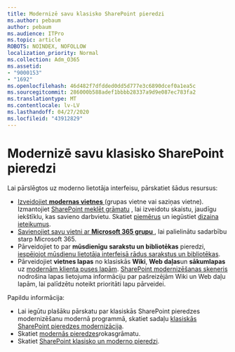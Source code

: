 ```yaml
---
title: Modernizē savu klasisko SharePoint pieredzi
ms.author: pebaum
author: pebaum
ms.audience: ITPro
ms.topic: article
ROBOTS: NOINDEX, NOFOLLOW
localization_priority: Normal
ms.collection: Adm_O365
ms.assetid:
- "9000153"
- "1692"
ms.openlocfilehash: 46d482f7dfdded0dd5d777e3c6890dcef0a1ea5c
ms.sourcegitcommit: 286000b588adef1bbbb28337a9d9e087ec783fa2
ms.translationtype: MT
ms.contentlocale: lv-LV
ms.lasthandoff: 04/27/2020
ms.locfileid: "43912829"
---
```

# <a name="modernize-your-classic-sharepoint-experience"></a>Modernizē savu klasisko SharePoint pieredzi

Lai pārslēgtos uz moderno lietotāja interfeisu, pārskatiet šādus resursus:

- [Izveidojiet **modernas vietnes** ](https://support.office.com/article/create-a-team-site-in-sharepoint-ef10c1e7-15f3-42a3-98aa-b5972711777d) (grupas vietne vai saziņas vietne). Izmantojiet [SharePoint meklēt grāmatu](https://lookbook.microsoft.com/assets/SharePoint_lookbook_2019.pdf) , lai izveidotu skaistu, jaudīgu iekštīklu, kas savieno darbvietu. Skatiet [piemērus](https://lookbook.microsoft.com/) un iegūstiet [dizaina ieteikumus](https://spdesign.azurewebsites.net/).
- [Savienojiet savu vietni ar **Microsoft 365 grupu** ](https://docs.microsoft.com/sharepoint/dev/transform/modernize-connect-to-office365-group) , lai palielinātu sadarbību starp Microsoft 365.
- Pārveidojiet to par **mūsdienīgu sarakstu un bibliotēkas** pieredzi, [iespējojot mūsdienu lietotāja interfeisā rādus sarakstus un bibliotēkas](https://docs.microsoft.com/sharepoint/dev/transform/modernize-userinterface-lists-and-libraries).
- Pārveidojiet **vietnes lapas** no klasiskās **Wiki**, **Web daļas**un **sākumlapas** uz [modernām klienta puses lapām](https://docs.microsoft.com/sharepoint/dev/transform/modernize-userinterface-site-pages). [SharePoint modernizēšanas skeneris](https://docs.microsoft.com/sharepoint/dev/transform/modernize-scanner) nodrošina lapas lietojuma informāciju par pašreizējām Wiki un Web daļu lapām, lai palīdzētu noteikt prioritāti lapu pārveidei.

Papildu informācija:

- Lai iegūtu plašāku pārskatu par klasiskās SharePoint pieredzes modernizēšanu modernā programmā, skatiet sadaļu [klasiskās SharePoint pieredzes modernizācija](https://docs.microsoft.com/sharepoint/dev/transform/modernize-classic-sites).
- Skatiet [modernās pieredzes](https://docs.microsoft.com/sharepoint/guide-to-sharepoint-modern-experience)rokasgrāmatu.
- Skatiet [SharePoint klasisko un moderno pieredzi](https://support.office.com/article/sharepoint-classic-and-modern-experiences-5725c103-505d-4a6e-9350-300d3ec7d73f).
